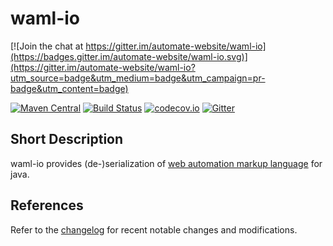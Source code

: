 # waml-io

[![Join the chat at https://gitter.im/automate-website/waml-io](https://badges.gitter.im/automate-website/waml-io.svg)](https://gitter.im/automate-website/waml-io?utm_source=badge&utm_medium=badge&utm_campaign=pr-badge&utm_content=badge)

[![Maven Central](https://maven-badges.herokuapp.com/maven-central/website.automate/waml-io/badge.svg)](https://maven-badges.herokuapp.com/maven-central/website.automate/waml-io) [![Build Status](https://travis-ci.org/automate-website/waml-io.svg?branch=master)](https://travis-ci.org/automate-website/waml-io) [![codecov.io](https://codecov.io/github/automate-website/waml-io/coverage.svg?branch=master)](https://codecov.io/github/automate-website/waml-io?branch=master) [![Gitter](https://badges.gitter.im/automate-website/waml-io.svg)](https://gitter.im/automate-website/waml-io?utm_source=badge&utm_medium=badge&utm_campaign=pr-badge)

## Short Description
waml-io provides (de-)serialization of [web automation markup language] for java.

## References
Refer to the [changelog] for recent notable changes and modifications.

[web automation markup language]: https://github.com/automate-website/waml
[changelog]: CHANGELOG.md
